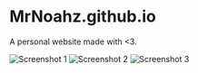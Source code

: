# MrNoahz.github.io
A personal website made with <3.

![Screenshot 1](http://imgur.com/3wZSrXR.png)
![Screenshot 2](http://imgur.com/J4O9SQ7.png)
![Screenshot 3](http://imgur.com/zPIzLGs.png)
